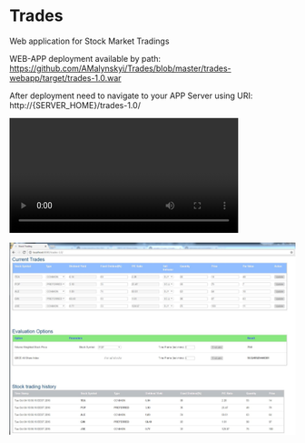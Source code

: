 # Trades
Web application for Stock Market Tradings

WEB-APP deployment available by path:
https://github.com/AMalynskyi/Trades/blob/master/trades-webapp/target/trades-1.0.war

After deployment need to navigate to your APP Server using URI: http://{SERVER_HOME}/trades-1.0/

<p>
<video width="80%" height="60%" controls>
  <source src="https://github.com/AMalynskyi/Trades/blob/master/demo/demo.mp4" type="video/mp4">
</video>
</p>

<p>
<img src="https://github.com/AMalynskyi/Trades/blob/master/demo/demo.jpg" style="max-width:100%;"/>
</p>
